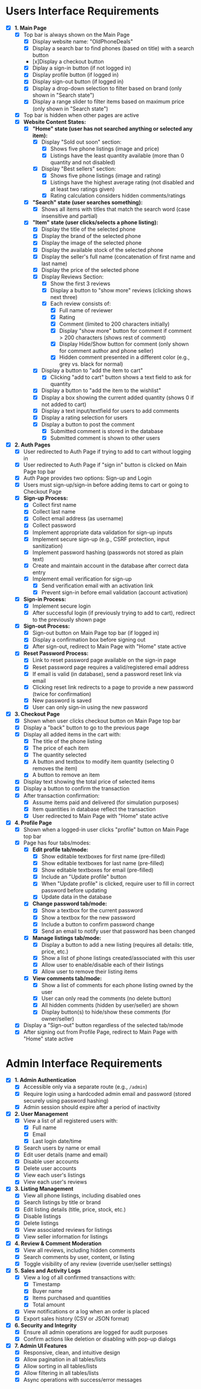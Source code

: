# Users Interface Requirements

- [x] **1. Main Page**
    - [x] Top bar is always shown on the Main Page
        - [x] Display website name: "OldPhoneDeals"
        - [x] Display a search bar to find phones (based on title) with a search button
        - [x]Display a checkout button
        - [x] Diplay a sign-in button (if not logged in)
        - [x] Display profile button (if logged in)
        - [x] Display sign-out button (if logged in)
        - [x] Display a drop-down selection to filter based on brand (only shown in "Search state")
        - [x] Display a range slider to filter items based on maximum price (only shown in "Search state")
    - [x] Top bar is hidden when other pages are active
    - [x] **Website Content States:**
        - [x] **"Home" state (user has not searched anything or selected any item):**
            - [x] Display "Sold out soon" section:
                - [x] Shows five phone listings (image and price)
                - [x] Listings have the least quantity available (more than 0 quantity and not disabled)
            - [x] Display "Best sellers" section:
                - [x] Shows five phone listings (image and rating)
                - [x] Listings have the highest average rating (not disabled and at least two ratings given)
                - [x] Rating calculation considers hidden comments/ratings
        - [x] **"Search" state (user searches something):**
            - [x] Shows all items with titles that match the search word (case insensitive and partial)
        - [x] **"Item" state (user clicks/selects a phone listing):**
            - [x] Display the title of the selected phone
            - [x] Display the brand of the selected phone
            - [x] Display the image of the selected phone
            - [x] Display the available stock of the selected phone
            - [x] Display the seller's full name (concatenation of first name and last name)
            - [x] Display the price of the selected phone
            - [x] Display Reviews Section:
                - [x] Show the first 3 reviews
                - [x] Display a button to "show more" reviews (clicking shows next three)
                - [x] Each review consists of:
                    - [x] Full name of reviewer
                    - [x] Rating
                    - [x] Comment (limited to 200 characters initially)
                    - [x] Display "show more" button for comment if comment > 200 characters (shows rest of comment)
                    - [x] Display Hide/Show button for comment (only shown for comment author and phone seller)
                    - [x] Hidden comment presented in a different color (e.g., grey vs. black for normal)
            - [x] Display a button to "add the item to cart"
                - [x] Clicking "add to cart" button shows a text field to ask for quantity
            - [x] Display a button to "add the item to the wishlist"
            - [x] Display a box showing the current added quantity (shows 0 if not added to cart)
            - [x] Display a text input/textfield for users to add comments
            - [x] Display a rating selection for users
            - [x] Display a button to post the comment
                - [x] Submitted comment is stored in the database
                - [x] Submitted comment is shown to other users

- [x] **2. Auth Pages**
    - [x] User redirected to Auth Page if trying to add to cart without logging in
    - [x] User redirected to Auth Page if "sign in" button is clicked on Main Page top bar
    - [x] Auth Page provides two options: Sign-up and Login
    - [x] Users must sign-up/sign-in before adding items to cart or going to Checkout Page
    - [x] **Sign-up Process:**
        - [x] Collect first name
        - [x] Collect last name
        - [x] Collect email address (as username)
        - [x] Collect password
        - [x] Implement appropriate data validation for sign-up inputs
        - [x] Implement secure sign-up (e.g., CSRF protection, input sanitization)
        - [x] Implement password hashing (passwords not stored as plain text)
        - [x] Create and maintain account in the database after correct data entry
        - [x] Implement email verification for sign-up
            - [x] Send verification email with an activation link
            - [x] Prevent sign-in before email validation (account activation)
    - [x] **Sign-in Process:**
        - [x] Implement secure login
        - [x] After successful login (if previously trying to add to cart), redirect to the previously shown page
    - [x] **Sign-out Process:**
        - [x] Sign-out button on Main Page top bar (if logged in)
        - [x] Display a confirmation box before signing out
        - [x] After sign-out, redirect to Main Page with "Home" state active
    - [x] **Reset Password Process:**
        - [x] Link to reset password page available on the sign-in page
        - [x] Reset password page requires a valid/registered email address
        - [x] If email is valid (in database), send a password reset link via email
        - [x] Clicking reset link redirects to a page to provide a new password (twice for confirmation)
        - [x] New password is saved
        - [x] User can only sign-in using the new password

- [x] **3. Checkout Page**
    - [x] Shown when user clicks checkout button on Main Page top bar
    - [x] Display a "back" button to go to the previous page
    - [x] Display all added items in the cart with:
        - [x] The title of the phone listing
        - [x] The price of each item
        - [x] The quantity selected
        - [x] A button and textbox to modify item quantity (selecting 0 removes the item)
        - [x] A button to remove an item
    - [x] Display text showing the total price of selected items
    - [x] Display a button to confirm the transaction
    - [x] After transaction confirmation:
        - [x] Assume items paid and delivered (for simulation purposes)
        - [x] Item quantities in database reflect the transaction
        - [x] User redirected to Main Page with "Home" state active

- [x] **4. Profile Page**
    - [x] Shown when a logged-in user clicks "profile" button on Main Page top bar
    - [x] Page has four tabs/modes:
        - [x] **Edit profile tab/mode:**
            - [x] Show editable textboxes for first name (pre-filled)
            - [x] Show editable textboxes for last name (pre-filled)
            - [x] Show editable textboxes for email (pre-filled)
            - [x] Include an "Update profile" button
            - [x] When "Update profile" is clicked, require user to fill in correct password before updating
            - [x] Update data in the database
        - [x] **Change password tab/mode:**
            - [x] Show a textbox for the current password
            - [x] Show a textbox for the new password
            - [x] Include a button to confirm password change
            - [x] Send an email to notify user that password has been changed
        - [x] **Manage listings tab/mode:**
            - [x] Display a button to add a new listing (requires all details: title, price, etc.)
            - [x] Show a list of phone listings created/associated with this user
            - [x] Allow user to enable/disable each of their listings
            - [x] Allow user to remove their listing items
        - [x] **View comments tab/mode:**
            - [x] Show a list of comments for each phone listing owned by the user
            - [x] User can only read the comments (no delete button)
            - [x] All hidden comments (hidden by user/seller) are shown
            - [x] Display button(s) to hide/show these comments (for owner/seller)
    - [x] Display a "Sign-out" button regardless of the selected tab/mode
    - [x] After signing out from Profile Page, redirect to Main Page with "Home" state active

# Admin Interface Requirements

- [x] **1. Admin Authentication**
    - [x] Accessible only via a separate route (e.g., `/admin`)
    - [x] Require login using a hardcoded admin email and password (stored securely using password hashing)
    - [x] Admin session should expire after a period of inactivity

- [x] **2. User Management**
    - [x] View a list of all registered users with:
        - [x] Full name
        - [x] Email
        - [x] Last login date/time
    - [x] Search users by name or email
    - [x] Edit user details (name and email)
    - [x] Disable user accounts
    - [x] Delete user accounts
    - [x] View each user's listings
    - [x] View each user's reviews

- [x] **3. Listing Management**
    - [x] View all phone listings, including disabled ones
    - [x] Search listings by title or brand
    - [x] Edit listing details (title, price, stock, etc.)
    - [x] Disable listings
    - [x] Delete listings
    - [x] View associated reviews for listings
    - [x] View seller information for listings

- [x] **4. Review & Comment Moderation**
    - [x] View all reviews, including hidden comments
    - [x] Search comments by user, content, or listing
    - [x] Toggle visibility of any review (override user/seller settings)

- [x] **5. Sales and Activity Logs**
    - [x] View a log of all confirmed transactions with:
        - [x] Timestamp
        - [x] Buyer name
        - [x] Items purchased and quantities
        - [x] Total amount
    - [x] View notifications or a log when an order is placed
    - [x] Export sales history (CSV or JSON format)

- [x] **6. Security and Integrity**
    - [x] Ensure all admin operations are logged for audit purposes
    - [x] Confirm actions like deletion or disabling with pop-up dialogs

- [x] **7. Admin UI Features**
    - [x] Responsive, clean, and intuitive design
    - [x] Allow pagination in all tables/lists
    - [x] Allow sorting in all tables/lists
    - [x] Allow filtering in all tables/lists
    - [x] Async operations with success/error messages